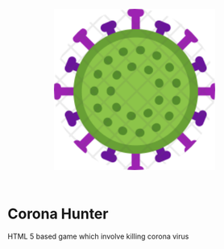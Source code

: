 <p align="center"><img align="center" style="width:320px" src="https://github.com/aayushgoyal/corona-hunter/blob/master/src/assets/virus.png"/></p><br/>

# Corona Hunter
HTML 5 based game which involve killing corona virus
